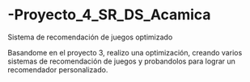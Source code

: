 # -Proyecto_4_SR_DS_Acamica
Sistema de recomendación de juegos optimizado 

Basandome en el proyecto 3, realizo una optimización, creando varios sistemas de recomendación 
de juegos y probandolos para lograr un recomendador personalizado.
